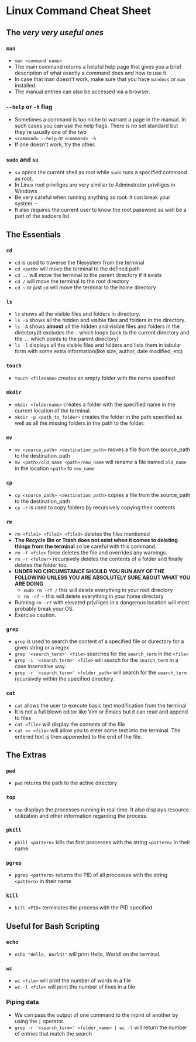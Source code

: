 # Linux Command Cheat Sheet
## The *very very useful ones*
### `man`
- `man <command name>`
- The main command returns a helpful help page that gives you a brief description of what exactly a command does and how to use it.
- In case that man doesn't work, make sure that you have `mandocs` or `man` installed.
- The manual entries can also be accessed via a browser.

### `--help` or `-h` flag
 - Sometimes a command is too niche to warrant a page in the manual. In such cases you can use the help flags. There is no set standard but they're usually one of the two
 - `<command> --help` or `<command> -h`
 - If one doesn't work, try the other.
 
### `sudo` and `su` 
- `su` opens the current shell as root while `sudo` runs a specified command as root.
- In Linux root priviliges are very similiar to Adminstrator priviliges in Windows
- Be very careful when running anything as root. It can break your system.--
- It also requires the current user to know the root password as well be a part of the sudoers list

## The Essentials
### `cd`
- `cd` is used to traverse the filesystem from the terminal
- `cd <path>` will move the terminal to the defined path
- `cd ..` will move the terminal to the parent directory if it exists
- `cd /` will move the terminal to the root directory
- `cd ~` or just `cd` will move the terminal to the home directory 

### `ls`
- `ls` shows all the visible files and folders in directory. 
- `ls -a` shows all the hidden and visible files and folders in the directory.
- `ls -A` shows **almost** all the hidden and visible files and folders in the directory(It excludes the `.` which loops back to the current directory and the `..` which points to the parent directory)
- `ls -l` displays all the visible files and folders and lists them in tabular form with some extra information(like size, author, date modified, etc)

### `touch`
- `touch <filename>` creates an empty folder with the name specified

### `mkdir`
- `mkdir <foldername>` creates a folder with the specified name in the current location of the terminal.
- `mkdir -p <path_to_folder>` creates the folder in the path specified as well as all the missing folders in the path to the folder.

### `mv`
- `mv <source_path> <destination_path>` moves a file from the source_path to the destination_path
- `mv <path>/old_name <path>/new_name` will rename a file named `old_name` in the location `<path>` to `new_name`
    
### `cp` 
- `cp <source_path> <destination_path>` copies a file from the source_path to the destination_path
- `cp -r` is used to copy folders by recursively copying their contents
    
### `rm` 
- `rm <file1> <file2> <file3>` deletes the files mentioned
- **The Recycle Bin or Trash does not exist when it comes to deleting things from the terminal** so be careful with this command.
- `rm -f <file>` force deletes the file and overrides any warnings.
- `rm -r <folder>` recursively deletes the contents of a folder and finally deletes the folder too.
- **UNDER NO CIRCUMSTANCE SHOULD YOU RUN ANY OF THE FOLLOWING UNLESS YOU ARE ABSOLUTELY SURE ABOUT WHAT YOU ARE DOING**
    - `sudo rm -rf /` this will delete everything in your root directory
    - `rm -rf ~` this will delete everything in your home directory
- Running `rm -rf` with elevated priviliges in a dangerous location will most probably break your OS.
- Exercise caution.
   
### `grep`
- `grep` is used to search the content of a specified file or durectory for a given string or a regex
- `grep '<search_term>' <file>` searches for the `search_term` in the `<file>`
- `grep -i '<search_term>' <file>` will search for the `search_term` in a case insensitive way.
- `grep -r '<search_term>' <folder_path>` will search for the `search_term` recursively within the specified directory.
    
### `cat`
- `cat` allows the user to execute basic text modification from the terminal
- It is not a full blown editor like Vim or Emacs but it can read and append to files
- `cat <file>` will display the contents of the file 
- `cat >> <file>` will allow you to enter some text into the terminal. The entered text is then appeneded to the end of the file.

## The Extras
### `pwd`
- `pwd` returns the path to the active directory

### `top`
- `top` displays the processes running in real time. It also displays resource utilization and other information regarding the process.

### `pkill`
- `pkill <pattern>` kills the first processes with the string `<pattern>` in their name

### `pgrep`
- `pgrep <pattern>` returns the PID of all processes with the string `<pattern>` in their name

### `kill`
- `kill <PID>` terminates the process with the PID specified

## Useful for Bash Scripting

### `echo`
- `echo "Hello, World!"` will print Hello, World! on the terminal.

### `wc`
- `wc <file>` will print the number of words in a file
- `wc -l <file>` will print the number of lines in a file

### Piping data
- We can pass the output of one command to the inpint of another by using the `|` operator.
- `grep -r '<search_term>' <folder_name> | wc -l` will return the number of entries that match the search
